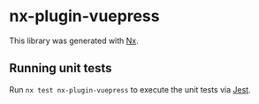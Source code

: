 # nx-plugin-vuepress

This library was generated with [Nx](https://nx.dev).

## Running unit tests

Run `nx test nx-plugin-vuepress` to execute the unit tests via [Jest](https://jestjs.io).
